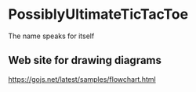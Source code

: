 # PossiblyUltimateTicTacToe
The name speaks for itself

## Web site for drawing diagrams

https://gojs.net/latest/samples/flowchart.html
